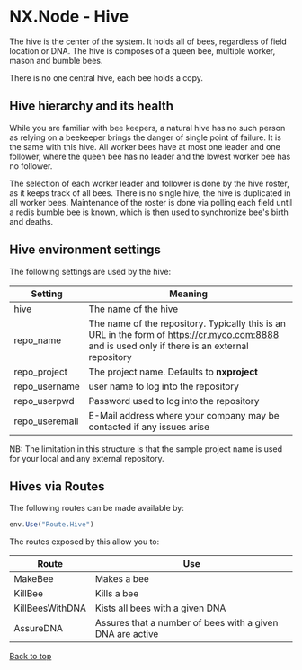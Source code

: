 # NX.Node - Hive

The hive is the center of the system.  It holds all of bees, regardless of field location
or DNA.  The hive is composes of a queen bee, multiple worker, mason and bumble bees.

There is no one central hive, each bee holds a copy.

## Hive hierarchy and its health

While you are familiar with bee keepers, a natural hive has no such person as relying
on a beekeeper brings the danger of single point of failure.  It is the same with
this hive.  All worker bees have at most one leader and one follower, where the queen
bee has no leader and the lowest worker bee has no follower.

The selection of each worker leader and follower is done by the hive roster, as it
keeps track of all bees.  There is no single hive, the hive is duplicated in all worker
bees.  Maintenance of the roster is done via polling each field until a redis bumble
bee is known, which is then used to synchronize bee's birth and deaths.

## Hive environment settings

The following settings are used by the hive:

Setting|Meaning
-------|-------
hive|The name of the hive
repo_name| The name of the repository.  Typically this is an URL in the form of https://cr.myco.com:8888 and is used only if there is an external repository
repo_project|The project name.  Defaults to **nxproject**
repo_username|user name to log into the repository
repo_userpwd|Password used to log into the repository
repo_useremail|E-Mail address where your company may be contacted if any issues arise

NB: The limitation in this structure is that the sample project name is used for your
local and any external repository.

## Hives via Routes

The following routes can be made available by:
```javascript
env.Use("Route.Hive")
```
The routes exposed by this allow you to:

Route|Use
-----|---
MakeBee|Makes a bee
KillBee|Kills a bee
KillBeesWithDNA|Kists all bees with a given DNA
AssureDNA|Assures that a number of bees with a given DNA are active

[Back to top](../README.md)